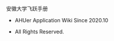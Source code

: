 <middle>安徽大学飞跃手册</middle>


<!-- > AHUer Application Wiki -->

- AHUer Application Wiki Since 2020.10

- All Rights Reserved.
